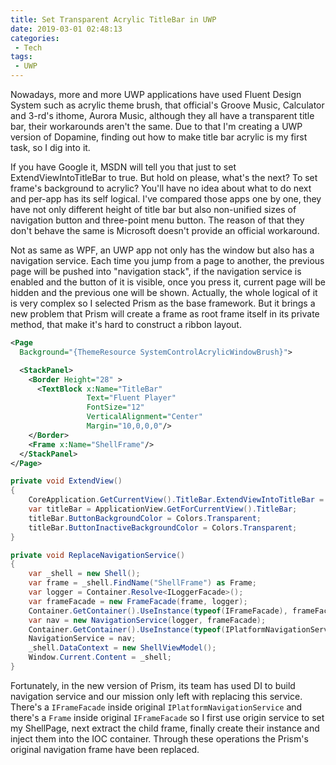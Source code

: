 ```yaml
---
title: Set Transparent Acrylic TitleBar in UWP
date: 2019-03-01 02:48:13
categories:
 - Tech
tags:
 - UWP
---
```


Nowadays, more and more UWP applications have used Fluent Design System such as acrylic theme brush, that official's Groove Music, Calculator and 3-rd's ithome, Aurora Music, although they all have a transparent title bar, their workarounds aren't the same. Due to that I'm creating a UWP version of Dopamine, finding out how to make title bar acrylic is my first task, so I dig into it.
<!--more-->

If you have Google it, MSDN will tell you that just to set ExtendViewIntoTitleBar to true. But hold on please, what's the next? To set frame's background to acrylic? You'll have no idea about what to do next and per-app has its self logical. I've compared those apps one by one, they have not only different height of title bar but also non-unified sizes of navigation button and three-point menu button. The reason of that they don't behave the same is Microsoft doesn't provide an official workaround.

Not as same as WPF, an UWP app not only has the window but also has a navigation service. Each time you jump from a page to another, the previous page will be pushed into "navigation stack", if the navigation service is enabled and the button of it is visible, once you press it, current page will be hidden and the previous one will be shown. Actually, the whole logical of it is very complex so I selected Prism as the base framework. But it brings a new problem that Prism will create a frame as root frame itself in its private method, that make it's hard to construct a ribbon layout.

```xml
<Page
  Background="{ThemeResource SystemControlAcrylicWindowBrush}">

  <StackPanel>
    <Border Height="28" >
      <TextBlock x:Name="TitleBar" 
                 Text="Fluent Player" 
                 FontSize="12" 
                 VerticalAlignment="Center" 
                 Margin="10,0,0,0"/>
    </Border>
    <Frame x:Name="ShellFrame"/>
  </StackPanel>
</Page>
```

```csharp
private void ExtendView()
{
    CoreApplication.GetCurrentView().TitleBar.ExtendViewIntoTitleBar = true;
    var titleBar = ApplicationView.GetForCurrentView().TitleBar;
    titleBar.ButtonBackgroundColor = Colors.Transparent;
    titleBar.ButtonInactiveBackgroundColor = Colors.Transparent;
}

private void ReplaceNavigationService()
{
    var _shell = new Shell();
    var frame = _shell.FindName("ShellFrame") as Frame;
    var logger = Container.Resolve<ILoggerFacade>();
    var frameFacade = new FrameFacade(frame, logger);
    Container.GetContainer().UseInstance(typeof(IFrameFacade), frameFacade, IfAlreadyRegistered.Replace);
    var nav = new NavigationService(logger, frameFacade);
    Container.GetContainer().UseInstance(typeof(IPlatformNavigationService), nav, IfAlreadyRegistered.Replace);
    NavigationService = nav;
    _shell.DataContext = new ShellViewModel();
    Window.Current.Content = _shell;
}
```

Fortunately, in the new version of Prism, its team has used DI to build navigation service and our mission only left with replacing this service. There's a `IFrameFacade` inside original `IPlatformNavigationService` and there's a `Frame` inside original `IFrameFacade` so I first use origin service to set my ShellPage, next extract the child frame, finally create their instance and inject them into the IOC container. Through these operations the Prism's original navigation frame have been replaced.
